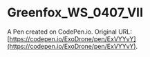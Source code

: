 # Greenfox_WS_0407_VII

A Pen created on CodePen.io. Original URL: [https://codepen.io/ExoDrone/pen/ExVYYvY](https://codepen.io/ExoDrone/pen/ExVYYvY).


